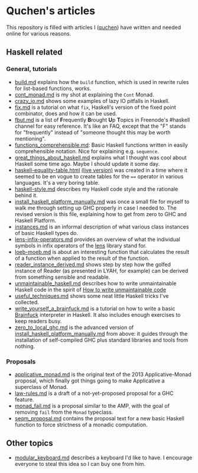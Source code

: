 Quchen's articles
=================

This repository is filled with articles I ([quchen][q]) have written and needed
online for various reasons.





Haskell related
---------------



### General, tutorials

- [build.md][build] explains how the `build` function, which is used in rewrite
  rules for list-based functions, works.
- [cont_monad.md][cont] is my shot at explaining the `Cont` Monad.
- [crazy_io.md][crazy-io] shows some examples of lazy IO pitfalls in Haskell.
- [fix.md][fix] is a tutorial on what `fix`, Haskell's version of the fixed
  point combinator, does and how it can be used.
- [fbut.md][fbut] is a list of **F**requently **B**rought **U**p **T**opics in
  Freenode's #haskell channel for easy reference. It's like an FAQ, except that
  the "F" stands for "frequently" instead of "someone thought this may be worth
  mentioning".
- [functions_comprehensible.md][comprehensible]: Basic Haskell functions written
  in easily comprehensible notation. Nice for explaining e.g. `sequence`.
- [great_things_about_haskell.md][great] explains what I thought was cool about
  Haskell some time ago. Maybe I should update it some day.
- [haskell-equality-table.html][equality] [(live version)][equality-live] was
  created in a time where it seemed to be en vogue to create tables for the `==`
  operator in various languages. It's a very boring table.
- [haskell-style.md][haskell-style] describes my Haskell code style and the
  rationale behind it.
- [install_haskell_platform_manually.md][hp] was once a small file for myself to
  walk me through setting up GHC properly in case I needed to. The revised
  version is this file, explaining how to get from zero to GHC and Haskell
  Platform.
- [instances.md][instances] is an informal description of what various class
  instances of basic Haskell types do.
- [lens-infix-operators.md][lens-infix] provides an overview of what the
  individual symbols in infix operators of the [lens][lens] library stand for.
- [loeb-moeb.md][loeb] is about an interesting function that calculates the
  result of a function when applied to the result of the function.
- [reader_instance_derived.md][reader] shows step by step how the golfed
  instance of Reader (as presented in LYAH, for example) can be derived from
  something sensible and readable.
- [unmaintainable_haskell.md][unmaintain] describes how to write unmaintainable
  Haskell code in the spirit of [How to write unmaintainable code][unmaintain-org]
- [useful_techniques.md][useful] shows some neat little Haskell tricks I've
  collected.
- [write_yourself_a_brainfuck.md][bf-tut] is a tutorial on how to write a basic
  [Brainfuck][bf] interpreter in Haskell. It also includes enough exercises to
  keep readers busy.
- [zero_to_local_ghc.md][local-ghc] is the advanced version of
  [install_haskell_platform_manually.md][hp] from above: it guides through the
  installation of self-compiled GHC plus standard libraries and tools from
  nothing.



### Proposals

- [applicative_monad.md][amp] is the original text of the 2013 Applicative-Monad
  proposal, which finally got things going to make Applicative a superclass of
  Monad.
- [law-rules.md][law-rules] is a draft of a not-yet-proposed proposal for a GHC
  feature.
- [monad_fail.md][fail] is a proposal similar to the AMP, with the goal of
  removing `fail` from the `Monad` typeclass.
- [seqm_proposal.md][seqm-proposal] contains the proposal text for a new basic
  Haskell function to force strictness of a monadic computation.





Other topics
------------

- [modular_keyboard.md][modular-keyboard] describes a keyboard I'd like to have.
  I encourage everyone to steal this idea so I can buy one from him.





[bf]: https://en.wikipedia.org/wiki/Brainfuck
[lens]: http://hackage.haskell.org/package/lens
[q]: https://github.com/quchen/articles
[unmaintain-org]: https://www.thc.org/root/phun/unmaintain.html

[amp]:              applicative_monad.md
[bf-tut]:           write_yourself_a_brainfuck.md
[build]:            build.md
[comprehensible]:   functions_comprehensible.md
[cont]:             cont_monad.md
[crazy-io]:         crazy_io.md
[equality-live]:    https://rawgithub.com/quchen/articles/master/haskell-equality-table.html
[equality]:         haskell-equality-table.html
[fail]:             monad_fail.md
[fbut]:             fbut.md
[great]:            great_things_about_haskell.md
[haskell-style]:    haskell_style.md
[hp]:               install_haskell_platform_manually.md
[law-rules]:        law-rules.md
[lens-infix]:       lens-infix-operators.md
[local-ghc]:        zero_to_local_ghc.md
[loeb]:             loeb-moeb.md
[modular-keyboard]: modular_keyboard.md
[reader]:           reader_instance_derived.md
[unmaintain]:       unmaintainable_haskell.md
[useful]:           useful_techniques.md
[seqm-proposal]:    seqm_proposal.md
[fix]:              fix.md
[instances]:        instances.md
